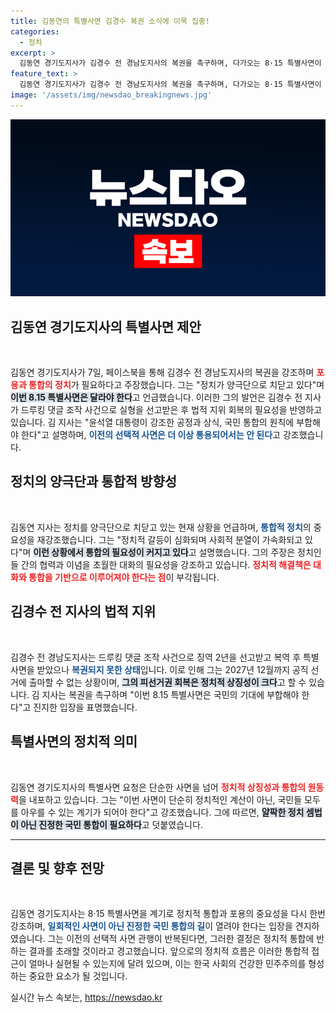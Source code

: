 ```yaml
---
title: 김동연의 특별사면 김경수 복권 소식에 이목 집중!
categories:
  - 정치
excerpt: >
  김동연 경기도지사가 김경수 전 경남도지사의 복권을 촉구하며, 다가오는 8·15 특별사면이 정치적 포용과 통합을 이끄는 기회가 되어야 한다고 강조했습니다. 선택적 사면에 대한 비판도 함께했습니다.
feature_text: >
  김동연 경기도지사가 김경수 전 경남도지사의 복권을 촉구하며, 다가오는 8·15 특별사면이 정치적 포용과 통합을 이끄는 기회가 되어야 한다고 강조했습니다. 선택적 사면에 대한 비판도 함께했습니다.
image: '/assets/img/newsdao_breakingnews.jpg'
---
```


<p><img src="/assets/img/newsdao_breakingnews.jpg" alt="implanttips 속보" /></p>

<h2 data-ke-size="size26">김동연 경기도지사의 특별사면 제안</h2>

<p data-ke-size="size16">&nbsp;</p>

<p>김동연 경기도지사가 7일, 페이스북을 통해 김경수 전 경남도지사의 복권을 강조하며 <b><span style="color: #ee2323;">포용과 통합의 정치</span></b>가 필요하다고 주장했습니다. 그는 "정치가 양극단으로 치닫고 있다"며 <b><span style="background-color: #21538527;">이번 8.15 특별사면은 달라야 한다</span></b>고 언급했습니다. 이러한 그의 발언은 김경수 전 지사가 드루킹 댓글 조작 사건으로 실형을 선고받은 후 법적 지위 회복의 필요성을 반영하고 있습니다. 김 지사는 "윤석열 대통령이 강조한 공정과 상식, 국민 통합의 원칙에 부합해야 한다"고 설명하며, <b><span style="color: #1a5490;">이전의 선택적 사면은 더 이상 통용되어서는 안 된다</span></b>고 강조했습니다.</p>

<h2 data-ke-size="size26">정치의 양극단과 통합적 방향성</h2>

<p data-ke-size="size16">&nbsp;</p>

<p>김동연 지사는 정치를 양극단으로 치닫고 있는 현재 상황을 언급하며, <b><span style="color: #1a5490;">통합적 정치</span></b>의 중요성을 재강조했습니다. 그는 "정치적 갈등이 심화되며 사회적 분열이 가속화되고 있다"며 <b><span style="background-color: #21538527;">이런 상황에서 통합의 필요성이 커지고 있다</span></b>고 설명했습니다. 그의 주장은 정치인들 간의 협력과 이념을 초월한 대화의 필요성을 강조하고 있습니다. <b><span style="color: #ee2323;">정치적 해결책은 대화와 통합을 기반으로 이루어져야 한다는 점</span></b>이 부각됩니다.</p>

<h2 data-ke-size="size26">김경수 전 지사의 법적 지위</h2>

<p data-ke-size="size16">&nbsp;</p>

<p>김경수 전 경남도지사는 드루킹 댓글 조작 사건으로 징역 2년을 선고받고 복역 후 특별사면을 받았으나 <b><span style="color: #1a5490;">복권되지 못한 상태</span></b>입니다. 이로 인해 그는 2027년 12월까지 공직 선거에 출마할 수 없는 상황이며, <b><span style="background-color: #21538527;">그의 피선거권 회복은 정치적 상징성이 크다</span></b>고 할 수 있습니다. 김 지사는 복권을 촉구하며 "이번 8.15 특별사면은 국민의 기대에 부합해야 한다"고 진지한 입장을 표명했습니다.</p>

<h2 data-ke-size="size26">특별사면의 정치적 의미</h2>

<p data-ke-size="size16">&nbsp;</p>

<p>김동연 경기도지사의 특별사면 요청은 단순한 사면을 넘어 <b><span style="color: #ee2323;">정치적 상징성과 통합의 원동력</span></b>을 내포하고 있습니다. 그는 "이번 사면이 단순히 정치적인 계산이 아닌, 국민들 모두를 아우를 수 있는 계기가 되어야 한다"고 강조했습니다. 그에 따르면, <b><span style="background-color: #21538527;">얄팍한 정치 셈법이 아닌 진정한 국민 통합이 필요하다</span></b>고 덧붙였습니다.</p>

<hr/>

<h2 data-ke-size="size26">결론 및 향후 전망</h2>

<p data-ke-size="size16">&nbsp;</p>

<p>김동연 경기도지사는 8·15 특별사면을 계기로 정치적 통합과 포용의 중요성을 다시 한번 강조하며, <b><span style="color: #1a5490;">일회적인 사면이 아닌 진정한 국민 통합의 길</span></b>이 열려야 한다는 입장을 견지하였습니다. 그는 이전의 선택적 사면 관행이 반복된다면, 그러한 결정은 정치적 통합에 반하는 결과를 초래할 것이라고 경고했습니다. 앞으로의 정치적 흐름은 이러한 통합적 접근이 얼마나 실현될 수 있는지에 달려 있으며, 이는 한국 사회의 건강한 민주주의를 형성하는 중요한 요소가 될 것입니다.</p>
실시간 뉴스 속보는, <a href="https://newsdao.kr" rel="dofollow">https://newsdao.kr</a>


